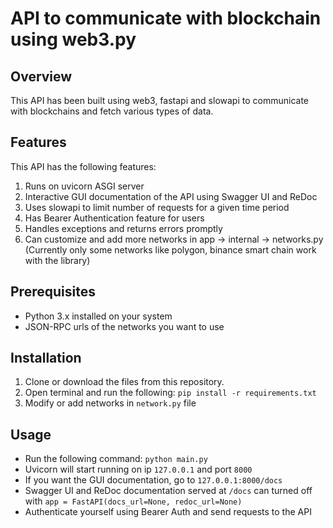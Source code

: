 # API to communicate with blockchain using web3.py

## Overview
This API has been built using web3, fastapi and slowapi to communicate with blockchains and fetch various types of data.

## Features
This API has the following features:
1. Runs on uvicorn ASGI server
2. Interactive GUI documentation of the API using Swagger UI and ReDoc
3. Uses slowapi to limit number of requests for a given time period
4. Has Bearer Authentication feature for users
5. Handles exceptions and returns errors promptly
6. Can customize and add more networks in app -> internal -> networks.py
   (Currently only some networks like polygon, binance smart chain work with the library)

## Prerequisites
- Python 3.x installed on your system
- JSON-RPC urls of the networks you want to use

## Installation
1. Clone or download the files from this repository.
2. Open terminal and run the following:
```pip install -r requirements.txt```
3. Modify or add networks in ``network.py`` file

## Usage
- Run the following command:
   ```python main.py```
- Uvicorn will start running on ip ``127.0.0.1`` and port ``8000``
- If you want the GUI documentation, go to ``127.0.0.1:8000/docs``
- Swagger UI and ReDoc documentation served at ``/docs`` can turned off with ``app = FastAPI(docs_url=None, redoc_url=None)``
- Authenticate yourself using Bearer Auth and send requests to the API
